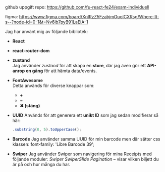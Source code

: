 github uppgift repo: https://github.com/fu-react-fe24/exam-individuell

figma: https://www.figma.com/board/XnlRzZ5FzabjmOuoICXRsg/Where-It-s--?node-id=0-1&t=Nv6ib7pyB91LaEiA-1

Jag har använt mig av följande bibliotek:

- **React**
- **react-router-dom**
- **zustand**  
  Jag använder *zustand* för att skapa en **store**, där jag även gör ett **API-anrop en gång** för att hämta data/events.

- **FontAwesome**  
  Detta används för diverse knappar som:
  - **+**
  - **−**
  - **✖ (stäng)**

- **UUID**
  Används för att generera ett **unikt ID** som jag sedan modifierar så här:
  ```js
  .substring(0, 5).toUpperCase();

-  **Barcode**
  Jag använder samma UUID för min barcode men där sätter css klassen:
  font-family: 'Libre Barcode 39';
  
- **Swiper**
  Jag använder Swiper som navigering för mina Receipts med följande moduler:
  *Swiper*
  *SwiperSlide*
  *Pagination*
  – visar vilken biljett du är på och hur många du har.
